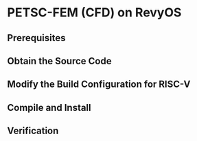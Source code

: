 # PETSC-FEM (CFD) on RevyOS

## Prerequisites

## Obtain the Source Code

## Modify the Build Configuration for RISC-V

## Compile and Install

## Verification
